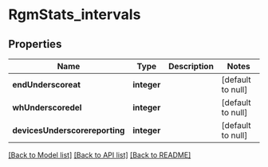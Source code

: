# RgmStats_intervals

## Properties
Name | Type | Description | Notes
------------ | ------------- | ------------- | -------------
**endUnderscoreat** | **integer** |  | [default to null]
**whUnderscoredel** | **integer** |  | [default to null]
**devicesUnderscorereporting** | **integer** |  | [default to null]

[[Back to Model list]](../README.md#documentation-for-models) [[Back to API list]](../README.md#documentation-for-api-endpoints) [[Back to README]](../README.md)


